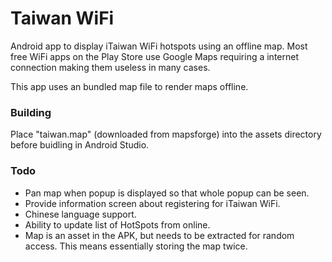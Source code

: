 # Taiwan WiFi
Android app to display iTaiwan WiFi hotspots using an offline map.  Most free WiFi apps on the Play Store use Google Maps requiring a internet connection making them useless in many cases. 

This app uses an bundled map file to render maps offline. 

### Building
Place "taiwan.map" (downloaded from mapsforge) into the assets directory before buidling in Android Studio.

### Todo
- Pan map when popup is displayed so that whole popup can be seen. 
- Provide information screen about registering for iTaiwan WiFi. 
- Chinese language support. 
- Ability to update list of HotSpots from online. 
- Map is an asset in the APK, but needs to be extracted for random access.  This means essentially storing the map twice. 
